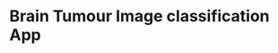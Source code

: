 # Brain Tumour Image classification App

<a href="https://brain-tumour-image-classification-application-210924.streamlit.app/">
